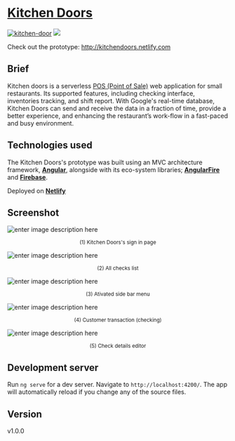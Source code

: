# [Kitchen Doors](http://kitchendoors.netlify.com/)
[![kitchen-door](https://img.shields.io/badge/Kitchen%20Doors-v1.0.0-blue.svg)](http://kitchendoors.netlify.com/) ![](https://img.shields.io/badge/license-MIT-blue.svg)

Check out the prototype: http://kitchendoors.netlify.com

## Brief
Kitchen doors is a serverless [POS (Point of Sale)](https://en.wikipedia.org/wiki/Point_of_sale) web application for small restaurants. Its supported features, including checking interface, inventories tracking, and shift report. With Google's real-time database, Kitchen Doors can send and receive the data in a fraction of time, provide a better experience, and enhancing the restaurant’s work-flow in a fast-paced and busy environment. 
## Technologies used
The Kitchen Doors's prototype was built using an MVC architecture framework,  **[Angular](https://angular.io/)**, alongside with its eco-system libraries; **[AngularFire](https://github.com/angular/angularfire2)** and [**Firebase**](https://firebase.google.com/).

Deployed on **[Netlify](https://www.netlify.com/)**

##  Screenshot
![enter image description here](https://lh3.googleusercontent.com/BQNiLFxQaRev48wQbwI204hoe9QcCQVic_oQTrcYR85NkjfILxZqkSQn9QBIZjDkqp8YVJwjyAw "Sign in page")
<p align="center"><small>(1) Kitchen Doors's sign in page</small></p>

![enter image description here](https://lh3.googleusercontent.com/eKvrfJeO8g2sXATF79kj2Cal6dhQw18lIjQ_68VbVOEDt-lBQkCyq64aRfHF1D57ysWSrx556fs "All Checks list")
<p align="center"><small>(2) All checks list</small></p>

![enter image description here](https://lh3.googleusercontent.com/ue2w1TAlpZsHYe4LeknkW-7V2prkKxAkC292s5JfWKAptsQ6xP6fXumWB_uN-5OFkznd2j8dlNU "Side bar")

<p align="center"><small>(3) Ativated side bar menu</small></p>

![enter image description here](https://lh3.googleusercontent.com/jka12J1cBbV5MGYuopCIZKEUGzKmuHWxs5LqGo7Xt2_uerxm1TS2UfAaF_Xz1nM6DrhoqeUHX-Q "check transaction")

<p align="center"><small>(4) Customer  transaction (checking)</small></p>

![enter image description here](https://lh3.googleusercontent.com/a1W7mO8uNVCx9mkBBLlT9G4uqOqBgDrVRAGVNeCJJW2TdSELY3SwRNkY_2OHOyOdlhvkzoqjoHE "Check details")
<p align="center"><small>(5) Check details editor</small></p>

## Development server

Run `ng serve` for a dev server. Navigate to `http://localhost:4200/`. The app will automatically reload if you change any of the source files.

## Version
v1.0.0

